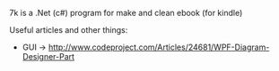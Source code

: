 
7k is a .Net (c#) program for make and clean ebook (for kindle)

Useful articles and other things:
* GUI -> http://www.codeproject.com/Articles/24681/WPF-Diagram-Designer-Part